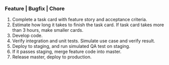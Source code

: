### Feature | Bugfix | Chore

1. Complete a task card with feature story and acceptance criteria.
2. Estimate how long it takes to finish the task card. If task card takes more than 3 hours, make smaller cards.
3. Develop code.
4. Verify integration and unit tests. Simulate use case and verify result.
5. Deploy to staging, and run simulated QA test on staging.
6. If it passes staging, merge feature code into master.
7. Release master, deploy to production.

